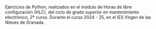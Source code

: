 Ejercicios de Python, realizados en el módulo de Horas de libre configuración (HLC), del ciclo de grado superior en mantenimiento electrónico, 2º curso. Durante el curso 2024 - 25, en el IES Virgen de las Nieves de Granada.
